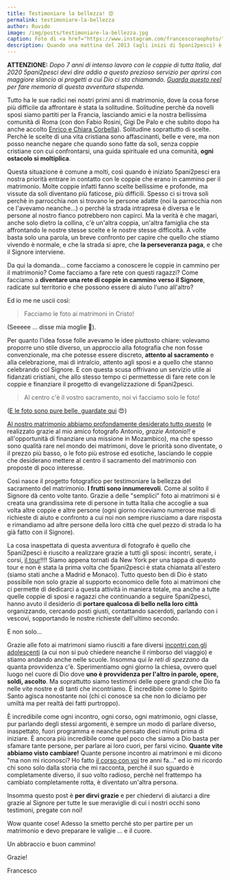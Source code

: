 ```yaml
---
title: Testimoniare la bellezza! 😍
permalink: testimoniare-la-bellezza
author: Ruvido
image: /img/posts/testimoniare-la-bellezza.jpg
caption: Foto di <a href="https://www.instagram.com/francescoraophoto/">@francescoraophoto</a>
description: Quando una mattina del 2013 (agli inizi di 5pani2pesci) è nata l'idea di testimoniare la bellezza del sacramento del matrimonio attraverso le fotografie ai matrimoni, mai e poi mai (!) avremmo pensato di arrivare fino a qui... con questa foto desideriamo festeggiare 100 matrimoni 🎉🎉🎉 di testimonianza attraverso la fotografia, raccontandovi anche come sono andate effettivamente le cose e perchè lo facciamo. 
---
```


**ATTENZIONE:** _Dopo 7 anni di intenso lavoro con le coppie di tutta Italia, dal 2020 5pani2pesci devi dire addio a questo prezioso servizio per aprirsi con maggiore slancio ai progetti a cui Dio ci sta chiamando. [Guarda questo reel](https://vimeo.com/198200510) per fare memoria di questa avventura stupenda._

Tutto ha le sue radici nei nostri primi anni di matrimonio, dove la cosa forse più difficile da affrontare è stata la solitudine. Solitudine perchè da novelli sposi siamo partiti per la Francia, lasciando amici e la nostra bellissima comunità di Roma (con don Fabio Rosini, Gigi De Palo e che subito dopo ha anche accolto [Enrico e Chiara Corbella](http://5p2p.it/chiara-corbella-petrillo)). Solitudine soprattutto di scelte. Perchè le scelte di una vita cristiana sono affascinanti, belle e vere, ma non posso neanche negare che quando sono fatte da soli, senza coppie cristiane con cui confrontarsi, una guida spirituale ed una comunità, **ogni ostacolo si moltiplica**.

Questa situazione è comune a molti,  così quando è iniziato 5pani2pesci era nostra priorità entrare in contatto con le coppie che erano in cammino per il matrimonio. Molte coppie infatti fanno scelte bellissime e profonde, ma vissute da soli diventano più faticose, più difficili. Spesso ci si trova soli perchè in parrocchia non si trovano le persone adatte (noi la parrocchia non ce l'avevamo neanche...) o perchè la strada intrapresa è diversa e le persone al nostro fianco potrebbero non capirci. Ma la verità è che magari, anche solo dietro la collina, c'è un'altra coppia, un'altra famiglia che sta affrontando le nostre stesse scelte e le nostre stesse difficoltà. A volte basta solo una parola, un breve confronto per capire che quello che stiamo vivendo è normale, e che la strada si apre, che **la perseveranza paga**, e che il Signore interviene.

Da qui la domanda... come facciamo a conoscere le coppie in cammino per il matrimonio? Come facciamo a fare rete con questi ragazzi? Come facciamo a **diventare una rete di coppie in cammino verso il Signore**, radicate sul territorio e che possono essere di aiuto l'uno all'altro?

Ed io me ne uscii così:

> Facciamo le foto ai matrimoni in Cristo!

(Seeeee ... disse mia moglie 🤣).

Per quanto l'idea fosse folle avevamo le idee piuttosto chiare: volevamo proporre uno stile diverso, un approccio alla fotografia che non fosse convenzionale, ma che potesse essere discreto, **attento al sacramento** e alla celebrazione, mai di intralcio, attento agli sposi e a quello che stanno celebrando col Signore. E con questa scusa offrivano  un servizio utile ai fidanzati cristiani,  che allo stesso tempo ci permettesse di fare rete con le coppie  e finanziare il progetto di evangelizzazione di 5pani2pesci.

> Al centro c'è il vostro sacramento, noi vi facciamo solo le foto!

([E le foto sono pure belle, guardate qui](https://www.instagram.com/francescoraophoto/) 😍)

[Al nostro matrimonio abbiamo profondamente desiderato tutto questo](http://5p2p.it/2013/04/24/wedding-plan-francescano.html) (e realizzato grazie al mio amico fotografo Antonio, *grazie Antonio!!* e all'opportunità di finanziare una missione in Mozambico), ma che spesso sono qualità rare nel mondo dei matrimoni, dove le priorità sono diventate, o il prezzo più basso, o le foto più estrose ed esotiche, lasciando le coppie che desiderano mettere al centro il sacramento del matrimonio con proposte di poco interesse.

Così nasce il progetto fotografico per testimoniare la bellezza del sacramento del matrimonio. **I frutti sono innumerevoli**. Come al solito il Signore dà cento volte tanto. Grazie a delle "semplici" foto ai matrimoni si è creata una grandissima rete di persone in tutta Italia che accoglie a sua volta altre coppie e altre persone (ogni giorno riceviamo numerose mail di richieste di aiuto e confronto a cui noi non sempre riusciamo a dare risposta e rimandiamo ad altre persone della loro città che quel pezzo di strada lo ha già fatto con il Signore).

La cosa inaspettata di questa avventura di fotografo è quello che 5pani2pesci è riuscito a realizzare grazie a tutti gli sposi: incontri, serate, i corsi, [il tour](http://5p2p.it/tour)!!!! Siamo appena tornati da New York per una tappa di questo tour e non è stata la prima volta che 5pani2pesci è stata chiamata all'estero (siamo stati anche a Madrid e Monaco). Tutto questo ben di Dio è stato possibile non solo grazie al supporto economico delle foto ai matrimoni che ci permette di dedicarci a questa attività in maniera totale, ma anche a tutte quelle coppie di sposi e ragazzi che continuando a seguire 5pani2pesci, hanno avuto il desiderio di **portare qualcosa di bello nella loro città** organizzando, cercando posti giusti, contattando sacerdoti, parlando con i vescovi, sopportando le nostre richieste dell'ultimo secondo.

E non solo...

Grazie alle foto ai matrimoni siamo riusciti a fare diversi [incontri con gli adolescenti](https://www.youtube.com/watch?v=UW6mMyzKTFA) (a cui non si può chiedere neanche il rimborso del viaggio) e stiamo andando anche nelle scuole. Insomma qui _le reti di spezzano_ da quanta provvidenza c'è. Sperimentiamo ogni giorno la chiesa, ovvero quel luogo nel cuore di Dio dove **uno è provvidenza per l'altro in parole, opere, soldi, ascolto**. Ma soprattutto siamo testimoni delle opere grandi che Dio fa nelle vite nostre e di tanti che incontriamo. È incredibile come lo Spirito Santo agisca nonostante noi (chi ci conosce sa che non lo diciamo per umiltà ma per realtà dei fatti purtroppo).

È incredibile come ogni incontro, ogni corso, ogni matrimonio, ogni classe, pur parlando degli stessi argomenti, è sempre un modo di parlare diverso, inaspettato, fuori programma e neanche pensato dieci minuti prima di iniziare. È ancora più incredibile come quel poco che siamo a Dio basta per sfamare tante persone, per parlare ai loro cuori, per farsi vicino. **Quante vite abbiamo visto cambiare!** Quante persone incontro ai matrimoni e mi dicono "ma non mi riconosci? Ho fatto [il corso con voi](http://5p2p.it/tour) tre anni fa..." ed io mi ricordo chi sono solo dalla storia che mi racconta, perché il suo sguardo è completamente diverso, il suo volto radioso, perchè nel frattempo ha cambiato completamente rotta, è diventato un'altra persona.

Insomma questo post è **per dirvi grazie** e per chiedervi di aiutarci a dire grazie al Signore per tutte le sue meraviglie di cui i nostri occhi sono testimoni, pregate con noi!

Wow quante cose! Adesso la smetto perché sto per partire per un matrimonio e devo preparare le valigie ... e il cuore.

Un abbraccio e buon cammino!

Grazie!

Francesco
